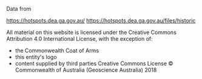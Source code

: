 Data from

https://hotspots.dea.ga.gov.au/
https://hotspots.dea.ga.gov.au/files/historic

All material on this website is licensed under the Creative Commons Attribution 4.0 International License, with the exception of:
* the Commonwealth Coat of Arms
* this entity's logo
* content supplied by third parties
Creative Commons License
© Commonwealth of Australia (Geoscience Australia) 2018
